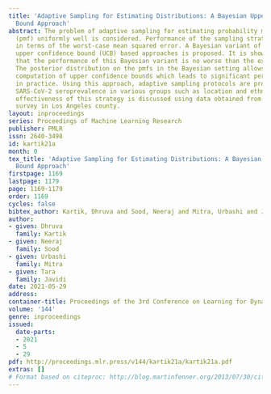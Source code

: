 ```yaml
---
title: 'Adaptive Sampling for Estimating Distributions: A Bayesian Upper Confidence
  Bound Approach'
abstract: The problem of adaptive sampling for estimating probability mass functions
  (pmf) uniformly well is considered. Performance of the sampling strategy is measured
  in terms of the worst-case mean squared error. A Bayesian variant of the existing
  upper confidence bound (UCB) based approaches is proposed. It is shown analytically
  that the performance of this Bayesian variant is no worse than the existing approaches.
  The posterior distribution on the pmfs in the Bayesian setting allows for a tighter
  computation of upper confidence bounds which leads to significant performance gains
  in practice. Using this approach, adaptive sampling protocols are proposed for estimating
  SARS-CoV-2 seroprevalence in various groups such as location and ethnicity. The
  effectiveness of this strategy is discussed using data obtained from a seroprevalence
  survey in Los Angeles county.
layout: inproceedings
series: Proceedings of Machine Learning Research
publisher: PMLR
issn: 2640-3498
id: kartik21a
month: 0
tex_title: 'Adaptive Sampling for Estimating Distributions: A Bayesian Upper Confidence
  Bound Approach'
firstpage: 1169
lastpage: 1179
page: 1169-1179
order: 1169
cycles: false
bibtex_author: Kartik, Dhruva and Sood, Neeraj and Mitra, Urbashi and Javidi, Tara
author:
- given: Dhruva
  family: Kartik
- given: Neeraj
  family: Sood
- given: Urbashi
  family: Mitra
- given: Tara
  family: Javidi
date: 2021-05-29
address:
container-title: Proceedings of the 3rd Conference on Learning for Dynamics and Control
volume: '144'
genre: inproceedings
issued:
  date-parts:
  - 2021
  - 5
  - 29
pdf: http://proceedings.mlr.press/v144/kartik21a/kartik21a.pdf
extras: []
# Format based on citeproc: http://blog.martinfenner.org/2013/07/30/citeproc-yaml-for-bibliographies/
---
```

